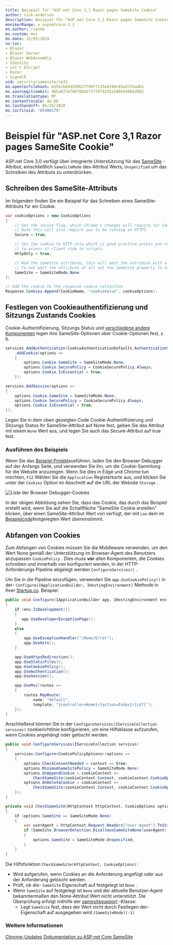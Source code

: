 ```yaml
---
title: Beispiel für "ASP.net Core 3,1 Razor pages SameSite Cookie"
author: rick-anderson
description: Beispiel für "ASP.net Core 3,1 Razor pages SameSite Cookie"
monikerRange: = aspnetcore-3.1
ms.author: riande
ms.custom: mvc
ms.date: 12/03/2019
no-loc:
- Blazor
- Blazor Server
- Blazor WebAssembly
- Identity
- Let's Encrypt
- Razor
- SignalR
uid: security/samesite/rp31
ms.openlocfilehash: b191cbb9d209b27706f7125e019dc65ad725adb1
ms.sourcegitcommit: d65a027e78bf0b83727f975235a18863e685d902
ms.translationtype: MT
ms.contentlocale: de-DE
ms.lasthandoff: 06/26/2020
ms.locfileid: "85400179"
---
```

# <a name="aspnet-core-31-razor-pages-samesite-cookie-sample"></a>Beispiel für "ASP.net Core 3,1 Razor pages SameSite Cookie"

ASP.net Core 3,0 verfügt über integrierte Unterstützung für das [SameSite](https://www.owasp.org/index.php/SameSite) -Attribut, einschließlich `SameSiteMode` des-Attribut Werts, `Unspecified` um das Schreiben des Attributs zu unterdrücken.

## <a name="writing-the-samesite-attribute"></a><a name="sampleCode"></a>Schreiben des SameSite-Attributs

Im folgenden finden Sie ein Beispiel für das Schreiben eines SameSite-Attributs für ein Cookie.

```c#
var cookieOptions = new CookieOptions
{
    // Set the secure flag, which Chrome's changes will require for SameSite none.
    // Note this will also require you to be running on HTTPS
    Secure = true,

    // Set the cookie to HTTP only which is good practice unless you really do need
    // to access it client side in scripts.
    HttpOnly = true,

    // Add the SameSite attribute, this will emit the attribute with a value of none.
    // To not emit the attribute at all set the SameSite property to SameSiteMode.Unspecified.
    SameSite = SameSiteMode.None
};

// Add the cookie to the response cookie collection
Response.Cookies.Append(CookieName, "cookieValue", cookieOptions);
```

## <a name="setting-cookie-authentication-and-session-state-cookies"></a>Festlegen von Cookieauthentifizierung und Sitzungs Zustands Cookies

Cookie-Authentifizierung, Sitzungs Status und [verschiedene andere Komponenten](https://docs.microsoft.com/aspnet/core/security/samesite?view=aspnetcore-3.0) legen ihre SameSite-Optionen über Cookie-Optionen fest, z. b.

```c#
services.AddAuthentication(CookieAuthenticationDefaults.AuthenticationScheme)
    .AddCookie(options =>
    {
        options.Cookie.SameSite = SameSiteMode.None;
        options.Cookie.SecurePolicy = CookieSecurePolicy.Always;
        options.Cookie.IsEssential = true;
    });

services.AddSession(options =>
{
    options.Cookie.SameSite = SameSiteMode.None;
    options.Cookie.SecurePolicy = CookieSecurePolicy.Always;
    options.Cookie.IsEssential = true;
});
```

Legen Sie in dem oben gezeigten Code Cookie-Authentifizierung und Sitzungs Status Ihr SameSite-Attribut auf None fest, geben Sie das Attribut mit einem `None` Wert aus, und legen Sie auch das Secure-Attribut auf true fest.

### <a name="run-the-sample"></a>Ausführen des Beispiels

Wenn Sie das [Beispiel Projekt](https://github.com/blowdart/AspNetSameSiteSamples/tree/master/AspNetCore31RazorPages)ausführen, laden Sie den Browser Debugger auf der Anfangs Seite, und verwenden Sie ihn, um die Cookie-Sammlung für die Website anzuzeigen. Wenn Sie dies in Edge und Chrome tun möchten, `F12` Wählen Sie die `Application` Registerkarte aus, und klicken Sie unter der `Cookies` Option im Abschnitt auf die URL der Website `Storage` .

![Liste der Browser Debugger-Cookies](BrowserDebugger.png)

In der obigen Abbildung sehen Sie, dass das Cookie, das durch das Beispiel erstellt wird, wenn Sie auf die Schaltfläche "SameSite Cookie erstellen" klicken, über einen SameSite-Attribut Wert von verfügt, der mit `Lax` dem im [Beispielcode](#sampleCode)festgelegten Wert übereinstimmt.

## <a name="intercepting-cookies"></a><a name="interception"></a>Abfangen von Cookies

Zum Abfangen von Cookies müssen Sie die Middleware verwenden, um den Wert None gemäß der Unterstützung im Browser-Agent des Benutzers anzupassen `CookiePolicy` . Dies muss **vor** allen Komponenten, die Cookies schreiben und innerhalb von konfiguriert werden, in der HTTP-Anforderungs Pipeline abgelegt werden `ConfigureServices()` .

Um Sie in die Pipeline einzufügen, verwenden Sie `app.UseCookiePolicy()` in der- `Configure(IApplicationBuilder, IHostingEnvironment)` Methode in Ihrer [Startup.cs](https://github.com/blowdart/AspNetSameSiteSamples/blob/master/AspNetCore21MVC/Startup.cs). Beispiel:

```c#
public void Configure(IApplicationBuilder app, IHostingEnvironment env)
{
    if (env.IsDevelopment())
    {
       app.UseDeveloperExceptionPage();
    }
    else
    {
        app.UseExceptionHandler("/Home/Error");
        app.UseHsts();
    }

    app.UseHttpsRedirection();
    app.UseStaticFiles();
    app.UseCookiePolicy();
    app.UseAuthentication();
    app.UseSession();

    app.UseMvc(routes =>
    {
        routes.MapRoute(
            name: "default",
            template: "{controller=Home}/{action=Index}/{id?}");
    });
}
```

Anschließend können Sie in der `ConfigureServices(IServiceCollection services)` cookierichtlinie konfigurieren, um eine Hilfsklasse aufzurufen, wenn Cookies angehängt oder gelöscht werden.

```c#
public void ConfigureServices(IServiceCollection services)
{
    services.Configure<CookiePolicyOptions>(options =>
    {
        options.CheckConsentNeeded = context => true;
        options.MinimumSameSitePolicy = SameSiteMode.None;
        options.OnAppendCookie = cookieContext =>
            CheckSameSite(cookieContext.Context, cookieContext.CookieOptions);
        options.OnDeleteCookie = cookieContext =>
            CheckSameSite(cookieContext.Context, cookieContext.CookieOptions);
    });
}

private void CheckSameSite(HttpContext httpContext, CookieOptions options)
{
    if (options.SameSite == SameSiteMode.None)
    {
        var userAgent = httpContext.Request.Headers["User-Agent"].ToString();
        if (SameSite.BrowserDetection.DisallowsSameSiteNone(userAgent))
        {
            options.SameSite = SameSiteMode.Unspecified;
        }
    }
}
```

Die Hilfsfunktion `CheckSameSite(HttpContext, CookieOptions)` :

* Wird aufgerufen, wenn Cookies an die Anforderung angefügt oder aus der Anforderung gelöscht werden.
* Prüft, ob die- `SameSite` Eigenschaft auf festgelegt ist `None` .
* Wenn `SameSite` auf festgelegt ist `None` und der aktuelle Benutzer-Agent bekanntermaßen den None-Attribut Wert nicht unterstützt. Die Überprüfung erfolgt mithilfe der [samesitesupport](https://github.com/dotnet/AspNetCore.Docs/tree/master/aspnetcore/security/samesite/sample/snippets/SameSiteSupport.cs) -Klasse:
  * Legt `SameSite` fest, dass der Wert nicht durch Festlegen der-Eigenschaft auf ausgegeben wird.`(SameSiteMode)(-1)`

### <a name="more-information"></a>Weitere Informationen
 
[Chrome-Updates](https://www.chromium.org/updates/same-site) 
 [Dokumentation zu ASP.net Core SameSite](xref:security/samesite)